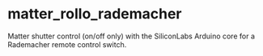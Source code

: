 # matter_rollo_rademacher

Matter shutter control (on/off only) with the SiliconLabs Arduino core for a Rademacher remote control switch.
